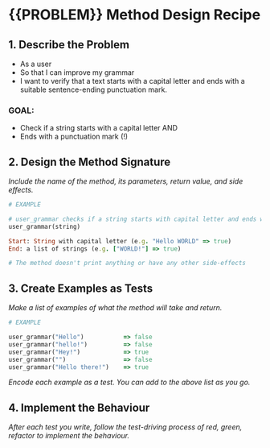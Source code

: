 # {{PROBLEM}} Method Design Recipe

## 1. Describe the Problem

- As a user
- So that I can improve my grammar
- I want to verify that a text starts with a capital letter and ends with a suitable sentence-ending punctuation mark.

### GOAL:
- Check if a string starts with a capital letter AND
- Ends with a punctuation mark (!)

## 2. Design the Method Signature

_Include the name of the method, its parameters, return value, and side effects._

```ruby
# EXAMPLE

# user_grammar checks if a string starts with capital letter and ends with a punctation mark
user_grammar(string)

Start: String with capital letter (e.g. "Hello WORLD" => true)
End: a list of strings (e.g. ["WORLD!"] => true)

# The method doesn't print anything or have any other side-effects
```

## 3. Create Examples as Tests

_Make a list of examples of what the method will take and return._

```ruby
# EXAMPLE

user_grammar("Hello")           => false
user_grammar("hello!")          => false
user_grammar("Hey!")            => true 
user_grammar("")                => false
user_grammar("Hello there!")    => true
```

_Encode each example as a test. You can add to the above list as you go._

## 4. Implement the Behaviour

_After each test you write, follow the test-driving process of red, green, refactor to implement the behaviour._
